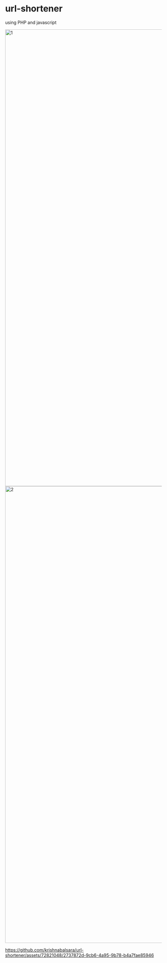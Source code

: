 # url-shortener
using PHP and javascript


<img width="1470" alt="1" src="https://github.com/krishnabalsara/url-shortener/assets/72821048/ef5fb8d2-61a9-4a2f-9ce7-293cffd5dc53">

<img width="1470" alt="2" src="https://github.com/krishnabalsara/url-shortener/assets/72821048/bc56aabe-ef7b-4b08-ad96-ea5057cdaa9a">




https://github.com/krishnabalsara/url-shortener/assets/72821048/2737872d-9cb6-4a95-9b78-b4a7fae85946

